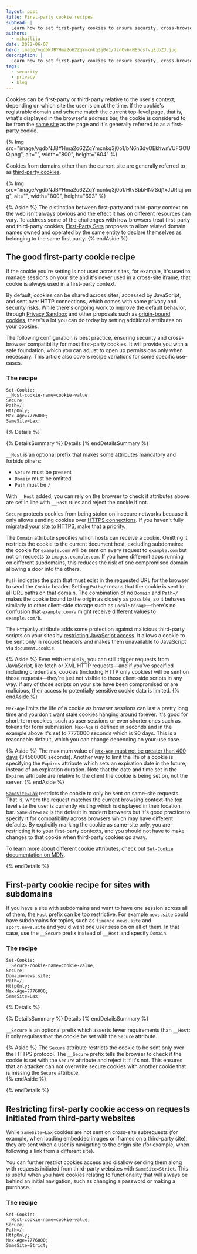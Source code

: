 ```yaml
---
layout: post
title: First-party cookie recipes
subhead: |
  Learn how to set first-party cookies to ensure security, cross-browser compatibility, and minimize chances of breakage once third-party cookies are phased out.
authors:
  - mihajlija
date: 2022-06-07
hero: image/vgdbNJBYHma2o62ZqYmcnkq3j0o1/7znCv6cME5csfvqZlbZJ.jpg
description: |
  Learn how to set first-party cookies to ensure security, cross-browser compatibility, and minimize chances of breakage once third-party cookies are phased out.
tags:
  - security
  - privacy
  - blog
---
```



Cookies can be first-party or third-party relative to the user's context; depending on which site the user is on at the time. If the cookie's registrable domain and scheme match the current top-level page, that is, what's displayed in the browser's address bar, the cookie is considered to be from the [same site](/same-site-same-origin/) as the page and it's generally referred to as a first-party cookie.

{% Img src="image/vgdbNJBYHma2o62ZqYmcnkq3j0o1/bN6n3dyOEkhwnVUFGOUQ.png", alt="", width="800", height="604" %}

Cookies from domains other than the current site are generally referred to as [third-party cookies](/samesite-cookie-recipes/#use-cases-for-cross-site-or-third-party-cookies).

{% Img src="image/vgdbNJBYHma2o62ZqYmcnkq3j0o1/HtvSbbHN7Sdj1xJURIqj.png", alt="", width="800", height="693" %}

{% Aside %}
The distinction between first-party and third-party context on the web isn't always obvious and the effect it has on different resources can vary. To address some of the challenges with how browsers treat first-party and third-party cookies, [First-Party Sets](https://developer.chrome.com/docs/privacy-sandbox/first-party-sets/) proposes to allow related domain names owned and operated by the same entity to declare themselves as belonging to the same first party.
{% endAside %}

## The good first-party cookie recipe

If the cookie you're setting is not used across sites, for example, it's used to manage sessions on your site and it's never used in a cross-site iframe, that cookie is always used in a first-party context.

By default, cookies can be shared across sites, accessed by JavaScript, and sent over HTTP connections, which comes with some privacy and security risks. While there's ongoing work to improve the default behavior, through [Privacy Sandbox](https://developer.chrome.com/docs/privacy-sandbox/) and other proposals such as [origin-bound cookies](https://github.com/sbingler/Origin-Bound-Cookies), there's a lot you can do today by setting additional attributes on your cookies.

The following configuration is best practice, ensuring security and cross-browser compatibility for most first-party cookies. It will provide you with a safe foundation, which you can adjust to open up permissions only when necessary. This article also covers recipe variations for some specific use-cases.

### The recipe

```
Set-Cookie:
__Host-cookie-name=cookie-value;
Secure;
Path=/;
HttpOnly;
Max-Age=7776000;
SameSite=Lax;
```

{% Details %}

{% DetailsSummary %}
Details
{% endDetailsSummary %}

`__Host` is an optional prefix that makes some attributes mandatory and forbids others:

-   `Secure` must be present
-   `Domain` must be omitted
-   `Path` must be `/`

With `__Host` added, you can rely on the browser to check if attributes above are set in line with `__Host` rules and reject the cookie if not.

`Secure` protects cookies from being stolen on insecure networks because it only allows sending cookies over [HTTPS connections](/why-https-matters/). If you haven't fully [migrated your site to HTTPS](/why-https-matters/), make that a priority.

The `Domain` attribute specifies which hosts can receive a cookie. Omitting it restricts the cookie to the current document host, excluding subdomains: the cookie for `example.com` will be sent on every request to `example.com` but not on requests to `images.example.com`. If you have different apps running on different subdomains, this reduces the risk of one compromised domain allowing a door into the others.

`Path` indicates the path that must exist in the requested URL for the browser to send the `Cookie` header. Setting ``Path=/`` means that the cookie is sent to all URL paths on that domain. The combination of no `Domain` and `Path=/` makes the cookie bound to the origin as closely as possible, so it behaves similarly to other client-side storage such as `LocalStorage`—there's no confusion that `example.com/a` might receive different values to `example.com/b`.

The `HttpOnly` attribute adds some protection against malicious third-party scripts on your sites by [restricting JavaScript access](https://developer.mozilla.org/en-US/docs/Web/HTTP/Cookies#restrict_access_to_cookies). It allows a cookie to be sent only in request headers and makes them unavailable to JavaScript via `document.cookie`.

{% Aside %}
Even with `HttpOnly`, you can still trigger requests from JavaScript, like fetch or XML HTTP requests⁠—and if you've specified including credentials, cookies (including HTTP only cookies) will be sent⁠ on those requests—they're just not visible to those client-side scripts in any way. If any of those scripts on your site have been compromised or are malicious, their access to potentially sensitive cookie data is limited.
{% endAside %}

`Max-Age` limits the life of a cookie as browser sessions can last a pretty long time and you don't want stale cookies hanging around forever. It's good for short-term cookies, such as user sessions or even shorter ones such as tokens for form submission. `Max-Age` is defined in seconds and in the example above it's set to 7776000 seconds which is 90 days. This is a reasonable default, which you can change depending on your use case.

{% Aside %}
The maximum value of [`Max-Age` must not be greater than 400 days](https://httpwg.org/http-extensions/draft-ietf-httpbis-rfc6265bis.html#name-the-max-age-attribute) (34560000 seconds).  Another way to limit the life of a cookie is specifying the `Expires` attribute which sets an expiration date in the future, instead of an expiration duration. Note that the date and time set in the `Expires` attribute are relative to the client the cookie is being set on, not the server.
{% endAside %}

[`SameSite=Lax`](https://developer.mozilla.org/en-US/docs/Web/HTTP/Headers/Set-Cookie/SameSite#lax) restricts the cookie to only be sent on same-site requests. That is, where the request matches the current browsing context–the top level site the user is currently visiting which is displayed in their location bar. `SameSite=Lax` is the default in modern browsers but it's good practice to specify it for compatibility across browsers which may have different defaults. By explicitly marking the cookie as same-site only, you are restricting it to your first-party contexts, and you should not have to make changes to that cookie when third-party cookies go away.

To learn more about different cookie attributes, check out [`Set-Cookie` documentation on MDN](https://developer.mozilla.org/docs/Web/HTTP/Headers/Set-Cookie).

{% endDetails %}


## First-party cookie recipe for sites with subdomains

If you have a site with subdomains and want to have one session across all of them, the `Host` prefix can be too restrictive. For example `news.site` could have subdomains for topics, such as `finance.news.site` and `sport.news.site` and you'd want one user session on all of them. In that case, use the `__Secure` prefix instead of `__Host` and specify `Domain`.

### The recipe

```
Set-Cookie:
__Secure-cookie-name=cookie-value;
Secure;
Domain=news.site;
Path=/;
HttpOnly;
Max-Age=7776000;
SameSite=Lax;
```

{% Details %}

{% DetailsSummary %}
Details
{% endDetailsSummary %}

`__Secure` is an optional prefix which asserts fewer requirements than `__Host`: it only requires that the cookie be set with the `Secure` attribute.

{% Aside %}
The `Secure` attribute restricts the cookie to be sent only over the HTTPS protocol. The `__Secure` prefix tells the browser to check if the cookie is set with the `Secure` attribute and reject it if it's not. This ensures that an attacker can not overwrite secure cookies with another cookie that is missing the `Secure` attribute.\
{% endAside %}

{% endDetails %}


## Restricting first-party cookie access on requests initiated from third-party websites

While `SameSite=Lax` cookies are not sent on cross-site subrequests (for example, when loading embedded images or iframes on a third-party site), they are sent when a user is navigating to the origin site (for example, when following a link from a different site).

You can further restrict cookies access and disallow sending them along with requests initiated from third-party websites with `SameSite=Strict`. This is useful when you have cookies relating to functionality that will always be behind an initial navigation, such as changing a password or making a purchase.

### The recipe

```
Set-Cookie:
__Host-cookie-name=cookie-value;
Secure;
Path=/;
HttpOnly;
Max-Age=7776000;
SameSite=Strict;
```